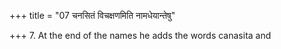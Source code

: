 +++
title = "07 चनसितं विचक्षणमिति नामधेयान्तेषु"

+++
7. At the end of the names he adds the words canasita and 
